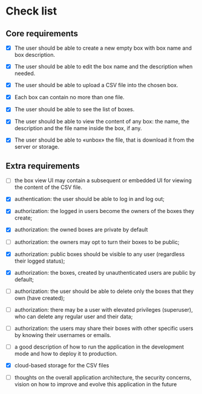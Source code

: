 # Check list

## Core requirements

- [x] The user should be able to create a new empty box with box name and box description.

- [x] The user should be able to edit the box name and the description when needed.

- [x] The user should be able to upload a CSV file into the chosen box.

- [x] Each box can contain no more than one file.

- [x] The user should be able to see the list of boxes.

- [x] The user should be able to view the content of any box: the name, the description and the file name inside the box, if any.

- [x] The user should be able to «unbox» the file, that is download it from the server or storage.

## Extra requirements

- [ ] the box view UI may contain a subsequent or embedded UI for viewing the content of the CSV file.

- [x] authentication: the user should be able to log in and log out;

- [x] authorization: the logged in users become the owners of the boxes they create;

- [x] authorization: the owned boxes are private by default

- [ ] authorization: the owners may opt to turn their boxes to be public;

- [x] authorization: public boxes should be visible to any user (regardless their logged status);

- [x] authorization: the boxes, created by unauthenticated users are public by default;

- [ ] authorization: the user should be able to delete only the boxes that they own (have created);

- [ ] authorization: there may be a user with elevated privileges (superuser), who can delete any regular user and their data;

- [ ] authorization: the users may share their boxes with other specific users by knowing their usernames or emails.

- [ ] a good description of how to run the application in the development mode and how to deploy it to production.

- [x] cloud-based storage for the CSV files

- [ ] thoughts on the overall application architecture, the security concerns, vision on how to improve and evolve this application in the future
